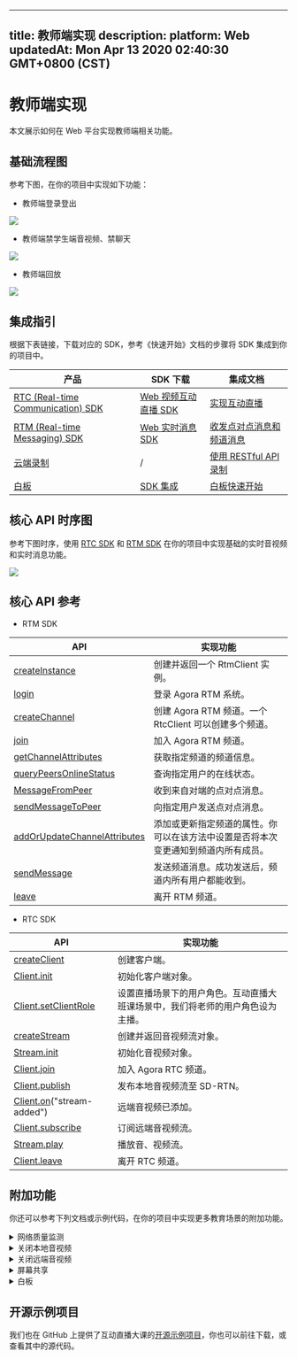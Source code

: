 
---
title: 教师端实现
description: 
platform: Web
updatedAt: Mon Apr 13 2020 02:40:30 GMT+0800 (CST)
---
# 教师端实现
本文展示如何在 Web 平台实现教师端相关功能。

## 基础流程图

参考下图，在你的项目中实现如下功能：

- 教师端登录登出

![](https://web-cdn.agora.io/docs-files/1579590511706)

- 教师端禁学生端音视频、禁聊天

![](https://web-cdn.agora.io/docs-files/1579576746219)

- 教师端回放

![](https://web-cdn.agora.io/docs-files/1579576003209)

## 集成指引

根据下表链接，下载对应的 SDK，参考《快速开始》文档的步骤将 SDK 集成到你的项目中。


| 产品 | SDK 下载 | 集成文档 |
| ---------------- | ---------------- | ---------------- | 
| [RTC (Real-time Communication) SDK](https://docs.agora.io/cn/Interactive%20Broadcast/product_live?platform=All%20Platforms)      | [ Web 视频互动直播 SDK](https://docs.agora.io/cn/Interactive%20Broadcast/downloads)      | [实现互动直播](https://docs.agora.io/cn/Interactive%20Broadcast/start_live_web?platform=Web) |
| [RTM (Real-time Messaging) SDK](https://docs.agora.io/cn/Real-time-Messaging/product_rtm?platform=All%20Platforms) | [Web 实时消息 SDK](https://docs.agora.io/cn/Real-time-Messaging/downloads) | [收发点对点消息和频道消息](https://docs.agora.io/cn/Real-time-Messaging/messaging_web?platform=Web) |
| [云端录制](https://docs.agora.io/cn/cloud-recording/product_cloud_recording?platform=All%20Platforms) | / | [使用 RESTful API 录制](https://docs.agora.io/cn/cloud-recording/cloud_recording_rest?platform=All%20Platforms) |
| [白板](https://developer.netless.link/docs/javascript/overview/js-outline/) | [SDK 集成](https://developer.netless.link/docs/javascript/guide/js-sdk/) | [白板快速开始](https://developer.netless.link/docs/javascript/quick-start/js-precondition/) |


## 核心 API 时序图

参考下图时序，使用 [RTC SDK](https://docs.agora.io/cn/Agora%20Platform/terms?platform=All%20Platforms#agora-rtc-sdk) 和 [RTM SDK](https://docs.agora.io/cn/Agora%20Platform/terms?platform=All%20Platforms#agora-rtm-sdk) 在你的项目中实现基础的实时音视频和实时消息功能。

![](https://web-cdn.agora.io/docs-files/1579577240258)

## 核心 API 参考

- RTM SDK

| API | 实现功能 | 
| ---------------- | ---------------- | 
| [createInstance](https://docs.agora.io/cn/Real-time-Messaging/API%20Reference/RTM_web/modules/agorartm.html#createinstance)      | 创建并返回一个 RtmClient 实例。      |
| [login](https://docs.agora.io/cn/Real-time-Messaging/API%20Reference/RTM_web/classes/rtmclient.html#login) | 登录 Agora RTM 系统。 |
| [createChannel](https://docs.agora.io/cn/Real-time-Messaging/API%20Reference/RTM_web/classes/rtmclient.html#createchannel) | 创建 Agora RTM 频道。一个 RtcClient 可以创建多个频道。 |
| [join](https://docs.agora.io/cn/Real-time-Messaging/API%20Reference/RTM_web/classes/rtmchannel.html#join) | 加入 Agora RTM 频道。|
| [getChannelAttributes](https://docs.agora.io/cn/Real-time-Messaging/API%20Reference/RTM_web/classes/rtmclient.html#getchannelattributes) | 获取指定频道的频道信息。|
| [queryPeersOnlineStatus](https://docs.agora.io/cn/Real-time-Messaging/API%20Reference/RTM_web/classes/rtmclient.html#querypeersonlinestatus) | 查询指定用户的在线状态。|
| [MessageFromPeer](https://docs.agora.io/cn/Real-time-Messaging/API%20Reference/RTM_web/interfaces/rtmevents.rtmclientevents.html#messagefrompeer) | 收到来自对端的点对点消息。|
| [sendMessageToPeer](https://docs.agora.io/cn/Real-time-Messaging/API%20Reference/RTM_web/classes/rtmclient.html#sendmessagetopeer) | 向指定用户发送点对点消息。|
| [addOrUpdateChannelAttributes](https://docs.agora.io/cn/Real-time-Messaging/API%20Reference/RTM_web/classes/rtmclient.html#addorupdatechannelattributes) | 添加或更新指定频道的属性。你可以在该方法中设置是否将本次变更通知到频道内所有成员。|
| [sendMessage](https://docs.agora.io/cn/Real-time-Messaging/API%20Reference/RTM_web/classes/rtmchannel.html#sendmessage) | 发送频道消息。成功发送后，频道内所有用户都能收到。|
| [leave](https://docs.agora.io/cn/Real-time-Messaging/API%20Reference/RTM_web/classes/rtmchannel.html#leave) | 离开 RTM 频道。|

- RTC SDK

| API | 实现功能 |
| ---------------- | ---------------- |
| [createClient](https://docs.agora.io/cn/Real-time-Messaging/API%20Reference/web/globals.html#createclient)      | 创建客户端。      |
| [Client.init](https://docs.agora.io/cn/Real-time-Messaging/API%20Reference/web/interfaces/agorartc.client.html#init) | 初始化客户端对象。 |
| [Client.setClientRole](https://docs.agora.io/cn/Real-time-Messaging/API%20Reference/web/interfaces/agorartc.client.html#setclientrole) | 设置直播场景下的用户角色。互动直播大班课场景中，我们将老师的用户角色设为主播。|
| [createStream](https://docs.agora.io/cn/Real-time-Messaging/API%20Reference/web/globals.html#createstream) | 创建并返回音视频流对象。 |
| [Stream.init](https://docs.agora.io/cn/Real-time-Messaging/API%20Reference/web/interfaces/agorartc.stream.html#init) | 初始化音视频对象。 |
| [Client.join](https://docs.agora.io/cn/Real-time-Messaging/API%20Reference/web/interfaces/agorartc.client.html#join) | 加入 Agora RTC 频道。 |
| [Client.publish](https://docs.agora.io/cn/Real-time-Messaging/API%20Reference/web/interfaces/agorartc.client.html#publish) | 发布本地音视频流至 SD-RTN。 |
| [Client.on](https://docs.agora.io/cn/Real-time-Messaging/API%20Reference/web/interfaces/agorartc.client.html#on)("stream-added") | 远端音视频已添加。 |
| [Client.subscribe](https://docs.agora.io/cn/Real-time-Messaging/API%20Reference/web/interfaces/agorartc.client.html#subscribe) | 订阅远端音视频流。|
| [Stream.play](https://docs.agora.io/cn/Real-time-Messaging/API%20Reference/web/interfaces/agorartc.stream.html#play) | 播放音、视频流。|
| [Client.leave](https://docs.agora.io/cn/Real-time-Messaging/API%20Reference/web/interfaces/agorartc.client.html#leave) | 离开 RTC 频道。 |

## 附加功能

你还可以参考下列文档或示例代码，在你的项目中实现更多教育场景的附加功能。


<details>
<summary>网络质量监测</summary>
你可以通过使用 RTC SDK 的 <code>on("network-quality")</code> 回调，实时监控通话中每个用户的网络上下行 last mile 网络质量。
更多质量透明相关方法，可参考如下文档：
<li><a href="https://docs.agora.io/cn/Interactive%20Broadcast/lastmile_quality_web?platform=Web">通话前网络质量探测</a></li>
<li><a href="https://docs.agora.io/cn/Interactive%20Broadcast/in-call_quality_web?platform=Web">通话中质量监测</a></li>
</details>
<details>
<summary>关闭本地音视频</summary>
你可以通过调用 RTC SDK 的如下方法，实现相关功能：
	<li>调用 <code>muteAudio</code> 或 <code>unmuteAudio</code>关闭或重新开启本地音频。</li>
	<li>调用 <code>muteVideo</code> 或 <code>unmuteVideo</code> 关闭或重新开启本地视频。</li>
</details>
 
<details>
<summary>关闭远端音视频</summary>
你需要联合调用 RTM SDK 和 RTC SDK 的方法，实现该功能：
<ol>
	<li>教师端调用 <code>sendMessageToPeer</code> 方法，给学生发送点对点消息，通知学生关闭音视频。</li>
	<li>学生端调用对应的 <code>mute</code> 方法关闭本地的音视频。</li>
</ol>
</details>
<details>
<summary>屏幕共享</summary>
根据你的浏览器，参考如下文档实现屏幕共享功能：
<li><a href="https://docs.agora.io/cn/Interactive%20Broadcast/screensharing_web?platform=Web#a-name--chromeachrome-%E5%B1%8F%E5%B9%95%E5%85%B1%E4%BA%AB">Chrome 屏幕共享</a></li>
<li><a href="https://docs.agora.io/cn/Interactive%20Broadcast/screensharing_web?platform=Web#a-nameffafirefox-%E5%B1%8F%E5%B9%95%E5%85%B1%E4%BA%AB">Firefox 屏幕共享</a></li>
</details>

<details>
<summary>白板</summary>
参考下列常用功能文档，在你的项目中实现白板相关功能。
	<li><a href="https://developer.netless.link/docs/javascript/features/js-document/">文档转换</a></li>
	<li><a href="https://developer.netless.link/docs/javascript/features/js-state/">状态监听</a></li>
	<li><a href="https://developer-en.netless.link/docs/javascript/features/js-tools/">使用教具</a></li>
	<li><a href="https://developer-en.netless.link/docs/javascript/features/js-view/">视角操作</a></li>
	<li><a href="https://developer.netless.link/docs/javascript/features/js-operation/">白板操作</a></li>
	<li><a href="https://developer.netless.link/docs/javascript/features/js-scenes/">页面（场景）管理</a></li>
</details>


## 开源示例项目

我们也在 GitHub 上提供了互动直播大课的[开源示例项目](https://github.com/AgoraIO-Usecase/eEducation/tree/master/education_web)，你也可以前往下载，或查看其中的源代码。
